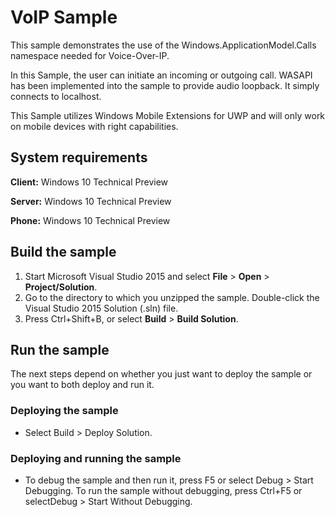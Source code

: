 <!-- 
category:Communications
-->

VoIP Sample
=========================

This sample demonstrates the use of the  Windows.ApplicationModel.Calls namespace needed for Voice-Over-IP.

In this Sample, the user can initiate an incoming or outgoing call.
WASAPI has been implemented into the sample to provide audio loopback. It simply connects to localhost.

This Sample utilizes Windows Mobile Extensions for UWP and will only work on mobile devices with right capabilities.


## System requirements

**Client:** Windows 10 Technical Preview

**Server:** Windows 10 Technical Preview

**Phone:**  Windows 10 Technical Preview

## Build the sample

1. Start Microsoft Visual Studio 2015 and select **File** \> **Open** \> **Project/Solution**.
2. Go to the directory to which you unzipped the sample. Double-click the Visual Studio 2015 Solution (.sln) file. 
3. Press Ctrl+Shift+B, or select **Build** \> **Build Solution**. 

## Run the sample

The next steps depend on whether you just want to deploy the sample or you want to both deploy and run it.

### Deploying the sample

- Select Build > Deploy Solution. 

### Deploying and running the sample

- To debug the sample and then run it, press F5 or select Debug >  Start Debugging. To run the sample without debugging, press Ctrl+F5 or selectDebug > Start Without Debugging. 

